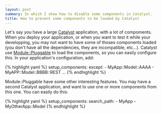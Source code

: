 ```yaml
---
layout: post
summary: In which I show how to disable some components in Catalyst.
title: How to prevent some components to be loaded by Catalyst
---
```


Let's say you have a large [Catalyst](http://search.cpan.org/perldoc?Catalyst) application, with a lot of compoments. When you deploy your application, or when you want to test it while your developping, you may not want to have some of thoses components loaded (you don't have all the dependencies, they are incompatible, etc...). Catalyst use [Module::Pluggable](http://search.cpan.org/perldoc?Module::Pluggable) to load the components, so you can easily configure this. In your application's configuration, add:

{% highlight yaml %}
setup_components:
  except:
    - MyApp::Model::AAAA
    - MyAPP::Model::BBBB::REST
    ...
{% endhighlight %}

Module::Pluggable have some other interesting features. You may have a second Catalyst application, and want to use one or more components from this one. You can easily do this: 

{% highlight yaml %}
setup_components:
  search_path:
    - MyApp
    - MyOtherApp::Model
{% endhighlight %}


